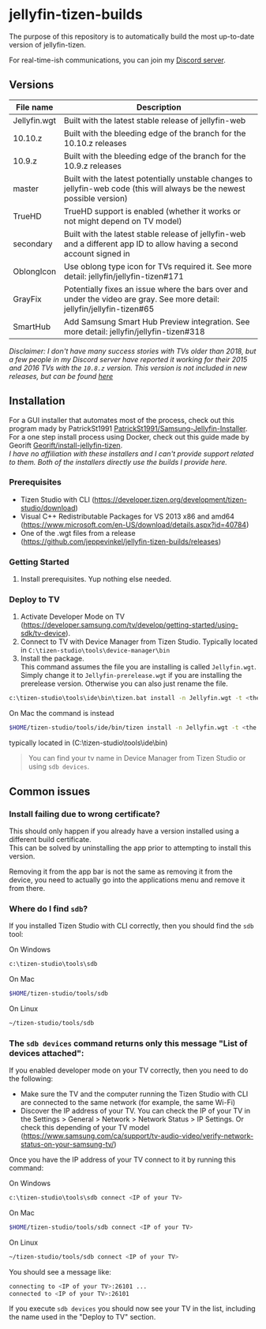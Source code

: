 # jellyfin-tizen-builds
The purpose of this repository is to automatically build the most up-to-date version of jellyfin-tizen.

For real-time-ish communications, you can join my [Discord server](https://discord.gg/DGnRQUJ).

## Versions
| File name    | Description                                                                                                               |
|--------------|---------------------------------------------------------------------------------------------------------------------------|
| Jellyfin.wgt | Built with the latest stable release of jellyfin-web                                                                      |
| 10.10.z      | Built with the bleeding edge of the branch for the 10.10.z releases                                                       |
| 10.9.z       | Built with the bleeding edge of the branch for the 10.9.z releases                                                        |
| master       | Built with the latest potentially unstable changes to jellyfin-web code (this will always be the newest possible version) |
| TrueHD       | TrueHD support is enabled (whether it works or not might depend on TV model)                                              |
| secondary    | Built with the latest stable release of jellyfin-web and a different app ID to allow having a second account signed in    |
| OblongIcon   | Use oblong type icon for TVs required it.  See more detail: jellyfin/jellyfin-tizen#171                                   |
| GrayFix      | Potentially fixes an issue where the bars over and under the video are gray.  See more detail: jellyfin/jellyfin-tizen#65 |
| SmartHub     | Add Samsung Smart Hub Preview integration. See more detail: jellyfin/jellyfin-tizen#318                                   |

*Disclaimer: I don't have many success stories with TVs older than 2018, but a few people in my Discord server have reported it working for their 2015 and 2016 TVs with the `10.8.z` version. This version is not included in new releases, but can be found [here](https://github.com/jeppevinkel/jellyfin-tizen-builds/releases/tag/2024-10-27-1821)*

## Installation
For a GUI installer that automates most of the process, check out this program mady by PatrickSt1991 [PatrickSt1991/Samsung-Jellyfin-Installer](https://github.com/PatrickSt1991/Samsung-Jellyfin-Installer).  
For a one step install process using Docker, check out this guide made by Georift [Georift/install-jellyfin-tizen](https://github.com/Georift/install-jellyfin-tizen).  
*I have no affiliation with these installers and I can't provide support related to them. Both of the installers directly use the builds I provide here.*

### Prerequisites
- Tizen Studio with CLI (https://developer.tizen.org/development/tizen-studio/download)
- Visual C++ Redistributable Packages for VS 2013 x86 and amd64 (https://www.microsoft.com/en-US/download/details.aspx?id=40784)
- One of the .wgt files from a release (https://github.com/jeppevinkel/jellyfin-tizen-builds/releases)

### Getting Started
1. Install prerequisites. Yup nothing else needed.

### Deploy to TV
1. Activate Developer Mode on TV (https://developer.samsung.com/tv/develop/getting-started/using-sdk/tv-device).
2. Connect to TV with Device Manager from Tizen Studio. Typically located in `C:\tizen-studio\tools\device-manager\bin`
3. Install the package.  
   This command assumes the file you are installing is called `Jellyfin.wgt`. Simply change it to `Jellyfin-prerelease.wgt` if you are installing the prerelease version. Otherwise you can also just rename the file.
```bash
c:\tizen-studio\tools\ide\bin\tizen.bat install -n Jellyfin.wgt -t <the name of your tv>
```
On Mac the command is instead
```bash
$HOME/tizen-studio/tools/ide/bin/tizen install -n Jellyfin.wgt -t <the name of your tv>
```
typically located in (C:\tizen-studio\tools\ide\bin)
> You can find your tv name in Device Manager from Tizen Studio or using `sdb devices`.  

## Common issues

### Install failing due to wrong certificate?

This should only happen if you already have a version installed using a different build certificate.  
This can be solved by uninstalling the app prior to attempting to install this version.

Removing it from the app bar is not the same as removing it from the device, you need to actually go into the applications menu and remove it from there.


### Where do I find `sdb`?

If you installed Tizen Studio with CLI correctly, then you should find the `sdb` tool: 

On Windows
```bash
c:\tizen-studio\tools\sdb
```

On Mac
```bash
$HOME/tizen-studio/tools/sdb
```

On Linux
```bash
~/tizen-studio/tools/sdb
```

### The `sdb devices` command returns only this message "List of devices attached":

If you enabled developer mode on your TV correctly, then you need to do the following:

- Make sure the TV and the computer running the Tizen Studio with CLI are connected to the same network (for example, the same Wi-Fi)
- Discover the IP address of your TV. You can check the IP of your TV in the Settings > General > Network > Network Status > IP Settings. Or check this depending of your TV model (https://www.samsung.com/ca/support/tv-audio-video/verify-network-status-on-your-samsung-tv/)

Once you have the IP address of your TV connect to it by running this command:

On Windows
```bash
c:\tizen-studio\tools\sdb connect <IP of your TV>
```

On Mac
```bash
$HOME/tizen-studio/tools/sdb connect <IP of your TV>
```

On Linux
```bash
~/tizen-studio/tools/sdb connect <IP of your TV>
```

You should see a message like:
```bash
connecting to <IP of your TV>:26101 ...
connected to <IP of your TV>:26101
```

If you execute `sdb devices` you should now see your TV in the list, including the name used in the "Deploy to TV" section.
